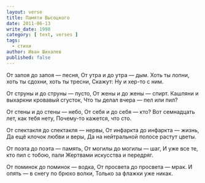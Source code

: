 ```yaml
---
layout: verse
title: Памяти Высоцкого
date: 2011-06-13
write_date: 1998
category: [ text, verses ]
tags:
  - стихи
author: Иван Шихалев
published: false
---
```

От запоя до запоя — песня,
От утра и до утра — дым.
Хоть ты лопни, хоть ты сдохни, хоть ты тресни,
Скажут: Ну и хер-то с ним.

От струны и до струны — пусто,
От жены и до жены — спирт.
Кашляни и выхаркни кровавый сгусток,
Что ты делал вчера — пел или пил?

От стены и до стены — небо,
От себя и до себя — кто?
Вот семнадцать лет, как тебя нету,
Почему-то кажется, что сто.

От спектакля до спектакля — нервы,
От инфаркта до инфаркта — жизнь,
Да ещё клочок любви и веры,
Да на нейтральной полосе растут цветы.

От поэта до поэта — память,
От могилы до могилы — шаг,
И уже все те, кто пил с тобою, пали
Жертвами искусства и передряг.

От поминок до поминок — водка,
От просвета до просвета — мрак.
И опять — в снегу по брюхо волки,
Только за флажки уже никак.
